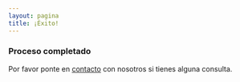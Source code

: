 ```yaml
---
layout: pagina
title: ¡Éxito!
---
```


### Proceso completado

<div class="recuadro mensaje">
    <strong id="mensaje"></strong>
</div>

Por favor ponte en [contacto](mailto:contacto@mivoz.uy) con nosotros si tienes alguna consulta.

<script>
    var exitos = {
    {% for exito in site.data.exitos %} 
        "{{exito.codigo}}": '{{exito.mensaje}}'{% unless forloop.last %},{% endunless %}
    {% endfor %}
    }
    function getParameterByName(name, url) {
        if (!url) url = window.location.href;
        name = name.replace(/[\[\]]/g, "\\$&");
        var regex = new RegExp("[?&]" + name + "(=([^&#]*)|&|#|$)"),
            results = regex.exec(url);
        if (!results) return null;
        if (!results[2]) return '';
        return decodeURIComponent(results[2].replace(/\+/g, " "));
    }

    var codigo = getParameterByName("codigo");
    document.getElementById("mensaje").innerHTML = exitos[codigo] ? exitos[codigo] : ":)";
</script>
